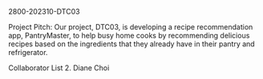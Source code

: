 2800-202310-DTC03

Project Pitch: Our project, DTC03, is developing a recipe recommendation app, PantryMaster, to help busy home cooks by recommending delicious recipes based on the ingredients that they already have in their pantry and refrigerator.

Collaborator List
2. Diane Choi